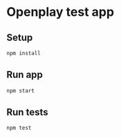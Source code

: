 # Openplay test app

## Setup

```bash
npm install
```

## Run app

```bash
npm start
```
## Run tests

```bash
npm test
```
